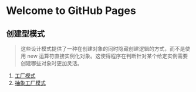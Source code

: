 # Welcome to GitHub Pages

## 	创建型模式
>这些设计模式提供了一种在创建对象的同时隐藏创建逻辑的方式，而不是使用 new 运算符直接实例化对象。这使得程序在判断针对某个给定实例需要创建哪些对象时更加灵活。
1. [工厂模式](FactoryPattem/)
2. [抽象工厂模式](AbstractFactoryPattem)
